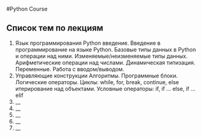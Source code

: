 #Python Course

## Список тем по лекциям
1. Язык программирования Python введение. 
Введение в программирование на языке Python. Базовые типы данных в Python и операции над ними. Изменяемые/неизменяемые типы данных. Арифметические операции над числами. Динамическая типизация. Переменные. Работа с вводом/выводом.
2. Управляющие конструкции
Алгоритмы. Программные блоки. Логические операторы. Циклы: while, for, break, continue, else итерирование над объектами. Условные операторы: if, if … else, if … elif
3. __
4. __
5. __
6. __
7. __
